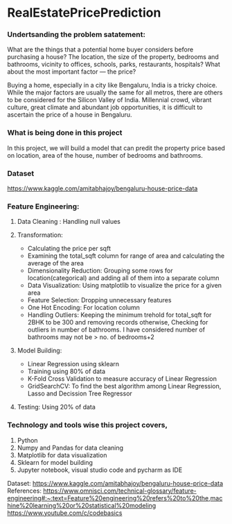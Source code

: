 # RealEstatePricePrediction

### Undertsanding the problem satatement:
What are the things that a potential home buyer considers before purchasing a house? The location, the size of the property, bedrooms and bathrooms, vicinity to offices, schools, parks, restaurants, hospitals? What about the most important factor — the price?

Buying a home, especially in a city like Bengaluru, India is a tricky choice. While the major factors are usually the same for all metros, there are others to be considered for the Silicon Valley of India. Millennial crowd, vibrant culture, great climate and abundant job opportunities, it is difficult to ascertain the price of a house in Bengaluru.

### What is being done in this project
In this project, we will build a model that can predit the property price based on location, area of the house, number of bedrooms and bathrooms.

### Dataset
https://www.kaggle.com/amitabhajoy/bengaluru-house-price-data

### Feature Engineering: 
1. Data Cleaning :  Handling null values
2. Transformation: 
   - Calculating the price per sqft
   - Examining the total_sqft column for range of area and calculating the average of the area
   - Dimensionality Reduction: Grouping some rows for location(categorical) and adding all of them into a separate column
   - Data Visualization: Using matplotlib to visualize the price for a given area
   - Feature Selection: Dropping unnecessary features
   - One Hot Encoding: For location column
   - Handling Outliers: Keeping the minimum trehold for total_sqft for 2BHK to be 300 and removing records otherwise, 
                           Checking for outliers in number of bathrooms. I have considered number of bathrooms may not be > no. of bedrooms+2
3. Model Building: 
   - Linear Regression using sklearn
   - Training using 80% of data
   - K-Fold Cross Validation to measure accuracy of Linear Regression
   - GridSearchCV: To find the best algorithm among Linear Regression, Lasso and Decission Tree Regressor

4. Testing: Using 20% of data

### Technology and tools wise this project covers,
1) Python
2) Numpy and Pandas for data cleaning
3) Matplotlib for data visualization
4) Sklearn for model building
5) Jupyter notebook, visual studio code and pycharm as IDE

Dataset: https://www.kaggle.com/amitabhajoy/bengaluru-house-price-data
References:
https://www.omnisci.com/technical-glossary/feature-engineering#:~:text=Feature%20engineering%20refers%20to%20the,machine%20learning%20or%20statistical%20modeling
https://www.youtube.com/c/codebasics
